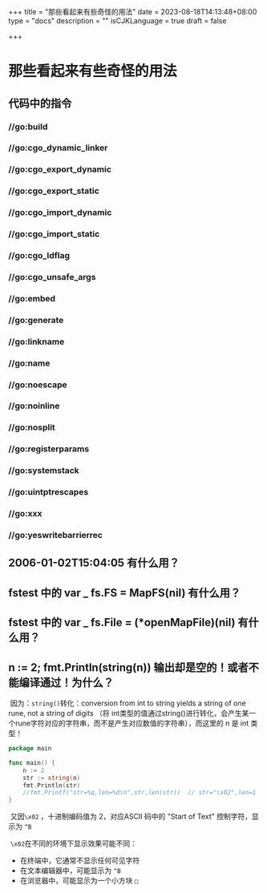 +++
title = "那些看起来有些奇怪的用法"
date = 2023-08-18T14:13:48+08:00
type = "docs"
description = ""
isCJKLanguage = true
draft = false

+++

# 那些看起来有些奇怪的用法



## 代码中的指令



### //go:build



### //go:cgo_dynamic_linker



### //go:cgo_export_dynamic



### //go:cgo_export_static



### //go:cgo_import_dynamic



### //go:cgo_import_static



### //go:cgo_ldflag



### //go:cgo_unsafe_args





### //go:embed



### //go:generate



### //go:linkname



### //go:name



### //go:noescape





### //go:noinline



### //go:nosplit



### //go:registerparams



### //go:systemstack



### //go:uintptrescapes



### //go:xxx



### //go:yeswritebarrierrec



## 2006-01-02T15:04:05 有什么用？





## fstest 中的 var _ fs.FS = MapFS(nil) 有什么用？

## fstest 中的 var _ fs.File = (*openMapFile)(nil) 有什么用？



## n := 2; fmt.Println(string(n)) 输出却是空的！或者不能编译通过！为什么？

​	因为：`string()`转化：conversion from int to string yields a string of one rune, not a string of digits （将 int类型的值通过string()进行转化，会产生某一个rune字符对应的字符串，而不是产生对应数值的字符串），而这里的 n 是 int 类型！

```go
package main

func main() {
    n := 2
    str := string(n)
    fmt.Println(str)
    //fmt.Printf("str=%q,len=%d\n",str,len(str))  // str="\x02",len=1
}
```

​	又因`\x02` ，十进制编码值为 2，对应ASCII 码中的 "Start of Text" 控制字符，显示为 `^B` 

​	`\x02`在不同的环境下显示效果可能不同：

- 在终端中，它通常不显示任何可见字符 
- 在文本编辑器中，可能显示为 `^B` 
- 在浏览器中，可能显示为一个小方块 `□` 

